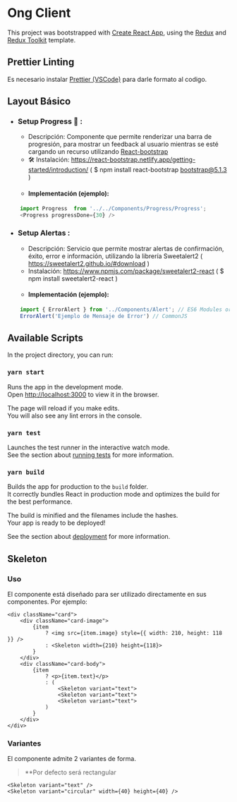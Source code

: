# Ong Client

This project was bootstrapped with [Create React App](https://github.com/facebook/create-react-app), using the [Redux](https://redux.js.org/) and [Redux Toolkit](https://redux-toolkit.js.org/) template.

## Prettier Linting
Es necesario instalar [Prettier (VSCode)](https://marketplace.visualstudio.com/items?itemName=esbenp.prettier-vscode) para darle formato al codigo.

## Layout Básico
  + ### Setup Progress 🔧 :
     + Descripción: Componente que permite renderizar una barra de progresión, para mostrar un feedback al usuario mientras se esté cargando un recurso utilizando [React-bootstrap]( https://react-bootstrap.netlify.app/components/progress/#progress-bars )
     + 🛠️ Instalación: https://react-bootstrap.netlify.app/getting-started/introduction/ ( $ npm install react-bootstrap bootstrap@5.1.3 ) 
     + #### Implementación (ejemplo): 
 ```js
     import Progress  from '../../Components/Progress/Progress';
     <Progress progressDone={30} />
```

+ ### Setup Alertas :
     + Descripción: Servicio que permite mostrar alertas de confirmación, éxito, error e información, utilizando la librería Sweetalert2 ( https://sweetalert2.github.io/#download )
     + Instalación: https://www.npmjs.com/package/sweetalert2-react ( $ npm install sweetalert2-react ) 
     + #### Implementación (ejemplo): 
 ```js
     import { ErrorAlert } from '../Components/Alert'; // ES6 Modules or TypeScript
     ErrorAlert('Ejemplo de Mensaje de Error') // CommonJS
```
## Available Scripts

In the project directory, you can run:

### `yarn start`

Runs the app in the development mode.<br />
Open [http://localhost:3000](http://localhost:3000) to view it in the browser.

The page will reload if you make edits.<br />
You will also see any lint errors in the console.

### `yarn test`

Launches the test runner in the interactive watch mode.<br />
See the section about [running tests](https://facebook.github.io/create-react-app/docs/running-tests) for more information.

### `yarn build`

Builds the app for production to the `build` folder.<br />
It correctly bundles React in production mode and optimizes the build for the best performance.

The build is minified and the filenames include the hashes.<br />
Your app is ready to be deployed!

See the section about [deployment](https://facebook.github.io/create-react-app/docs/deployment) for more information.

## Skeleton

### Uso

El componente está diseñado para ser utilizado directamente en sus componentes. Por ejemplo:

```Jsx
<div className="card">
    <div className="card-image">
        {item
            ? <img src={item.image} style={{ width: 210, height: 118 }} />
            : <Skeleton width={210} height={118}>
        }
    </div>
    <div className="card-body">
        {item
            ? <p>{item.text}</p>
            : ( 
                <Skeleton variant="text">
                <Skeleton variant="text">
                <Skeleton variant="text">
            )
        }
    </div>
</div>
```

### Variantes

El componente admite 2 variantes de forma.
> **Por defecto será rectangular

```Jsx
<Skeleton variant="text" />
<Skeleton variant="circular" width={40} height={40} />
```
